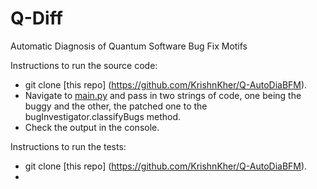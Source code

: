 # Q-Diff
Automatic Diagnosis of Quantum Software Bug Fix Motifs

Instructions to run the source code:

- git clone [this repo] (https://github.com/KrishnKher/Q-AutoDiaBFM).
- Navigate to [main.py](https://github.com/KrishnKher/Q-AutoDiaBFM/blob/main/src/main.py) and pass in two strings of code, one being the buggy and the other, the patched one to the bugInvestigator.classifyBugs method.
- Check the output in the console.
  
 Instructions to run the tests:
  - git clone [this repo] (https://github.com/KrishnKher/Q-AutoDiaBFM).
  - 
